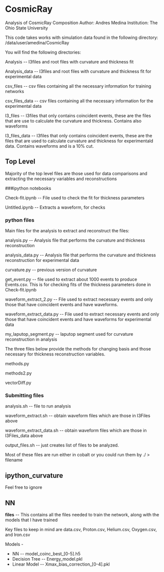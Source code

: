 # CosmicRay
Analysis of CosmicRay Composition
Author: Andres Medina
Institution: The Ohio State University

This code takes works with simulation data found in the following directory:
/data/user/amedina/CosmicRay

You will find the following directories:

Analysis -- I3files and root files with curvature and thickness fit

Analysis_data -- I3files and root files with curvature and thickness fit for experimental data

csv_files -- csv files containing all the necessary information for training networks

csv_files_data -- csv files containing all the necessary information for the experimental data

I3_files -- I3files that only contains coincident events, these are the files that are use to
 calculate the curvature and thickness. Contains also waveforms
 
I3_files_data -- I3files that only contains coincident events, these are the files that are used to calculate curvature and thickness for experimentald data. Contains waveforms and is a 10\% cut. 

## Top Level
 
Majority of the top level files are those used for data comparisons and extracting the necessary variables and reconstructions

###ipython notebooks

Check-fit.ipynb -- File used to check the fit for thickness parameters

Untitled.ipynb -- Extracts a waveform, for checks

### python files

Main files for the analysis to extract and reconstruct the files:

analysis.py -- Analysis file that performs the curvature and thickness reconstruction

analysis_data.py -- Analysis file that performs the curvature and thickness reconstruction for experimental data

curvature.py -- previous version of curvature

get_event.py -- file used to extract about 1000 events to produce Events.csv. This is for checking fits of the thickness parameters done in Check-fit.ipynb

waveform_extract_2.py -- File used to extract necessary events and only those that have coincident events and have waveforms. 

waveform_extract_data.py -- File used to extract necessary events and only those that have coincident events and have waveforms for experimental data

my_laputop_segment.py -- laputop segment used for curvature reconstruction in analysis

The three files below provide the methods for changing basis and those necessary for thickness reconstruction variables. 

methods.py 

methods2.py

vectorDiff.py

### Submitting files

analysis.sh -- file to run analysis

waveform_extract.sh -- obtain waveform files which are those in I3Files above

waveform_extract_data.sh -- obtain waveform files which are those in I3Files_data above

output_files.sh -- just creates list of files to be analyzed. 

Most of these files are run either in cobalt or you could run them by ./ > filename

## ipython_curvature

Feel free to ignore

## NN

**files** -- This contains all the files needed to train the network, along with the models that I have trained

Key files to keep in mind are data.csv, Proton.csv, Helium.csv, Oxygen.csv, and Iron.csv

Models - 

- NN -- model_coinc_best_[0-5].h5
- Decision Tree -- Energy_model.pkl
- Linear Model -- Xmax_bias_correction_[0-4].pkl




